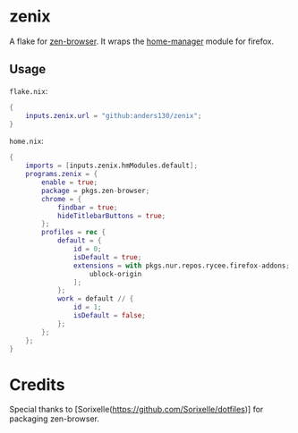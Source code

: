 # zenix

A flake for [zen-browser](https://github.com/zen-browser/desktop). It wraps the [home-manager](https://github.com/nix-community/home-manager) module for firefox.

## Usage

`flake.nix`:

```nix
{
    inputs.zenix.url = "github:anders130/zenix";
}
```

`home.nix`:

```nix
{
    imports = [inputs.zenix.hmModules.default];
    programs.zenix = {
        enable = true;
        package = pkgs.zen-browser;
        chrome = {
            findbar = true;
            hideTitlebarButtons = true;
        };
        profiles = rec {
            default = {
                id = 0;
                isDefault = true;
                extensions = with pkgs.nur.repos.rycee.firefox-addons; [
                    ublock-origin
                ];
            };
            work = default // {
                id = 1;
                isDefault = false;
            };
        };
    };
}
```

# Credits

Special thanks to [Sorixelle(https://github.com/Sorixelle/dotfiles)] for packaging zen-browser.
